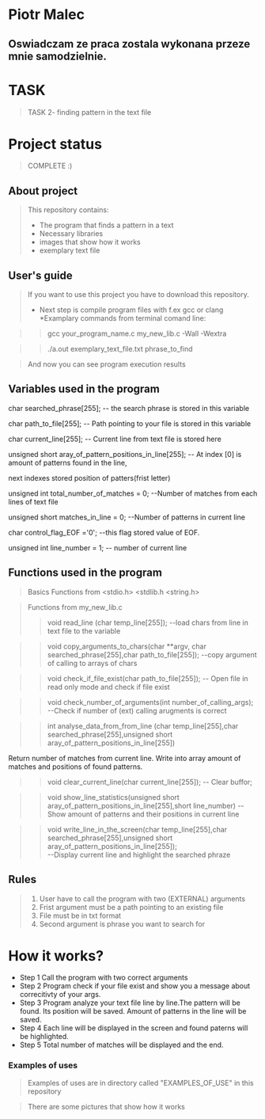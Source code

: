 
# Piotr Malec 
## Oswiadczam ze praca zostala wykonana przeze mnie samodzielnie. 

# TASK
>TASK 
>2- finding pattern in the text file
# Project status 
> COMPLETE :)

## About project 
> This repository contains:
> * The program that finds a pattern in a text
> * Necessary libraries
> * images that show how it works
> * exemplary text file

## User's guide
> If you want to use this project you have to download this repository.
>  * Next step is compile program files with f.ex gcc or clang
>  *Examplary commands from terminal comand line:

>>gcc your_program_name.c my_new_lib.c -Wall -Wextra 

>>./a.out   exemplary_text_file.txt   phrase_to_find

> And now you can see program execution results

## Variables used in the program
char searched_phrase[255];      -- the search phrase is stored in this variable

char path_to_file[255];         -- Path pointing to your file is stored in this variable

char current_line[255];         -- Current line from text file is stored here

unsigned short aray_of_pattern_positions_in_line[255]; -- At index [0] is  amount of patterns found in the line, 

next indexes stored position of patters(frist letter)

unsigned int  total_number_of_matches = 0;    --Number of matches from each lines of text file

unsigned short  matches_in_line = 0;          --Number of patterns in current line

char control_flag_EOF ='0';                   --this flag stored value of EOF.

unsigned int line_number = 1;                  -- number of current line 

## Functions used in the program
>Basics Functions from  <stdio.h> <stdlib.h  <string.h>

> Functions from my_new_lib.c
>> void read_line (char temp_line[255]);                                                        --load chars from line in text file to the variable

>> void copy_arguments_to_chars(char **argv, char searched_phrase[255],char path_to_file[255]); --copy argument of calling to arrays of chars

>> void check_if_file_exist(char path_to_file[255]);                                            -- Open file in read only mode and check if file exist

>> void check_number_of_arguments(int number_of_calling_args);                                  --Check if number of (ext) calling arugments is correct

>> int analyse_data_from_from_line (char temp_line[255],char searched_phrase[255],unsigned short aray_of_pattern_positions_in_line[255])
 
 Return number of matches from current line. Write into array amount of matches and positions of found patterns.
>> void clear_current_line(char current_line[255]);                                             -- Clear buffor;

>>void show_line_statistics(unsigned short aray_of_pattern_positions_in_line[255],short line_number) --Show amount of patterns and their positions in current line

>> void write_line_in_the_screen(char temp_line[255],char searched_phrase[255],unsigned short aray_of_pattern_positions_in_line[255]);  
--Display current line and highlight the searched phraze

## Rules
>1. User have to call the program with two (EXTERNAL) arguments
>2. Frist argument must be a path pointing to an existing file
>3. File must be in txt format
>4. Second argument is phrase you want to search for
# How it works?
* Step 1 Call the program with two correct arguments
* Step 2 Program check if your file exist and show you a message about correcitivty of your args.
* Step 3 Program analyze your text file line by line.The pattern will be found.  Its position will be saved. 
Amount of patterns in the line will be saved.
* Step 4 Each line will be displayed in the screen and found paterns will be highlighted.
* Step 5 Total number of matches will be displayed and the end.
### Examples of uses
> Examples of uses are in directory called "EXAMPLES_OF_USE" in this repository

> There are some pictures that show how it works
